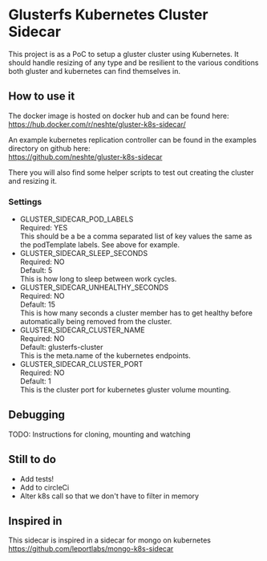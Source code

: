 # Glusterfs Kubernetes Cluster Sidecar

This project is as a PoC to setup a gluster cluster using Kubernetes. It should handle resizing of any type and be
resilient to the various conditions both gluster and kubernetes can find themselves in.

## How to use it

The docker image is hosted on docker hub and can be found here:  
https://hub.docker.com/r/neshte/gluster-k8s-sidecar/

An example kubernetes replication controller can be found in the examples directory on github here:  
https://github.com/neshte/gluster-k8s-sidecar

There you will also find some helper scripts to test out creating the cluster and resizing it.

### Settings

- GLUSTER_SIDECAR_POD_LABELS  
  Required: YES  
  This should be a be a comma separated list of key values the same as the podTemplate labels. See above for example.
- GLUSTER_SIDECAR_SLEEP_SECONDS  
  Required: NO  
  Default: 5  
  This is how long to sleep between work cycles.
- GLUSTER_SIDECAR_UNHEALTHY_SECONDS  
  Required: NO  
  Default: 15  
  This is how many seconds a cluster member has to get healthy before automatically being removed from the cluster.
- GLUSTER_SIDECAR_CLUSTER_NAME  
  Required: NO  
  Default: glusterfs-cluster  
  This is the meta.name of the kubernetes endpoints.
- GLUSTER_SIDECAR_CLUSTER_PORT  
  Required: NO  
  Default: 1  
  This is the cluster port for kubernetes gluster volume mounting.

## Debugging

TODO: Instructions for cloning, mounting and watching

## Still to do

- Add tests!
- Add to circleCi
- Alter k8s call so that we don't have to filter in memory

## Inspired in

This sidecar is inspired in a sidecar for mongo on kubernetes
https://github.com/leportlabs/mongo-k8s-sidecar
